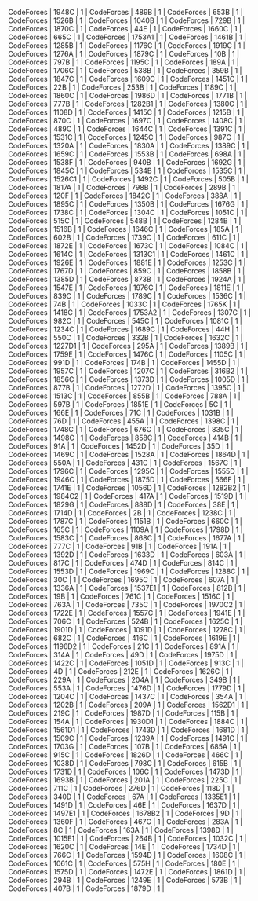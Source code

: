 CodeForces  | 1948C | 1 |
CodeForces  | 489B  | 1 |
CodeForces  | 653B  | 1 |
CodeForces  | 1526B | 1 |
CodeForces  | 1040B | 1 |
CodeForces  | 729B  | 1 |
CodeForces  | 1870C | 1 |
CodeForces  | 44E | 1 |
CodeForces  | 1660C | 1 |
CodeForces  | 665C  | 1 |
CodeForces  | 1753A1  | 1 |
CodeForces  | 1461B | 1 |
CodeForces  | 1285B | 1 |
CodeForces  | 1176C | 1 |
CodeForces  | 1919C | 1 |
CodeForces  | 1276A | 1 |
CodeForces  | 1879C | 1 |
CodeForces  | 10B | 1 |
CodeForces  | 797B  | 1 |
CodeForces  | 1195C | 1 |
CodeForces  | 189A  | 1 |
CodeForces  | 1706C | 1 |
CodeForces  | 538B  | 1 |
CodeForces  | 359B  | 1 |
CodeForces  | 1847C | 1 |
CodeForces  | 1609C | 1 |
CodeForces  | 1451C | 1 |
CodeForces  | 22B | 1 |
CodeForces  | 253B  | 1 |
CodeForces  | 1189C | 1 |
CodeForces  | 1860C | 1 |
CodeForces  | 1986D | 1 |
CodeForces  | 1771B | 1 |
CodeForces  | 777B  | 1 |
CodeForces  | 1282B1  | 1 |
CodeForces  | 1380C | 1 |
CodeForces  | 1108D | 1 |
CodeForces  | 1415C | 1 |
CodeForces  | 1215B | 1 |
CodeForces  | 870C  | 1 |
CodeForces  | 1697C | 1 |
CodeForces  | 1408C | 1 |
CodeForces  | 489C  | 1 |
CodeForces  | 1644C | 1 |
CodeForces  | 1391C | 1 |
CodeForces  | 1531C | 1 |
CodeForces  | 1245C | 1 |
CodeForces  | 987C  | 1 |
CodeForces  | 1320A | 1 |
CodeForces  | 1830A | 1 |
CodeForces  | 1389C | 1 |
CodeForces  | 1659C | 1 |
CodeForces  | 1553B | 1 |
CodeForces  | 698A  | 1 |
CodeForces  | 1538F | 1 |
CodeForces  | 940B  | 1 |
CodeForces  | 1692G | 1 |
CodeForces  | 1845C | 1 |
CodeForces  | 534B  | 1 |
CodeForces  | 1535C | 1 |
CodeForces  | 1526C1  | 1 |
CodeForces  | 1492C | 1 |
CodeForces  | 505B  | 1 |
CodeForces  | 1817A | 1 |
CodeForces  | 798B  | 1 |
CodeForces  | 289B  | 1 |
CodeForces  | 120F  | 1 |
CodeForces  | 1842C | 1 |
CodeForces  | 388A  | 1 |
CodeForces  | 1895C | 1 |
CodeForces  | 1350B | 1 |
CodeForces  | 1676G | 1 |
CodeForces  | 1738C | 1 |
CodeForces  | 1304C | 1 |
CodeForces  | 1051C | 1 |
CodeForces  | 515C  | 1 |
CodeForces  | 548B  | 1 |
CodeForces  | 1284B | 1 |
CodeForces  | 1516B | 1 |
CodeForces  | 1646C | 1 |
CodeForces  | 185A  | 1 |
CodeForces  | 602B  | 1 |
CodeForces  | 1739C | 1 |
CodeForces  | 611C  | 1 |
CodeForces  | 1872E | 1 |
CodeForces  | 1673C | 1 |
CodeForces  | 1084C | 1 |
CodeForces  | 1614C | 1 |
CodeForces  | 1313C1  | 1 |
CodeForces  | 1461C | 1 |
CodeForces  | 1926E | 1 |
CodeForces  | 1881E | 1 |
CodeForces  | 1253C | 1 |
CodeForces  | 1767D | 1 |
CodeForces  | 859C  | 1 |
CodeForces  | 1858B | 1 |
CodeForces  | 1385D | 1 |
CodeForces  | 873B  | 1 |
CodeForces  | 1924A | 1 |
CodeForces  | 1547E | 1 |
CodeForces  | 1976C | 1 |
CodeForces  | 1811E | 1 |
CodeForces  | 839C  | 1 |
CodeForces  | 1789C | 1 |
CodeForces  | 1536C | 1 |
CodeForces  | 74B | 1 |
CodeForces  | 1033C | 1 |
CodeForces  | 1765K | 1 |
CodeForces  | 1418C | 1 |
CodeForces  | 1753A2  | 1 |
CodeForces  | 1307C | 1 |
CodeForces  | 982C  | 1 |
CodeForces  | 545C  | 1 |
CodeForces  | 1081C | 1 |
CodeForces  | 1234C | 1 |
CodeForces  | 1689C | 1 |
CodeForces  | 44H | 1 |
CodeForces  | 550C  | 1 |
CodeForces  | 332B  | 1 |
CodeForces  | 1632C | 1 |
CodeForces  | 1227D1  | 1 |
CodeForces  | 295A  | 1 |
CodeForces  | 1389B | 1 |
CodeForces  | 1759E | 1 |
CodeForces  | 1476C | 1 |
CodeForces  | 1105C | 1 |
CodeForces  | 991D  | 1 |
CodeForces  | 174B  | 1 |
CodeForces  | 1455D | 1 |
CodeForces  | 1957C | 1 |
CodeForces  | 1207C | 1 |
CodeForces  | 316B2 | 1 |
CodeForces  | 1856C | 1 |
CodeForces  | 1373D | 1 |
CodeForces  | 1005D | 1 |
CodeForces  | 877B  | 1 |
CodeForces  | 1272D | 1 |
CodeForces  | 1395C | 1 |
CodeForces  | 1513C | 1 |
CodeForces  | 855B  | 1 |
CodeForces  | 788A  | 1 |
CodeForces  | 597B  | 1 |
CodeForces  | 1851E | 1 |
CodeForces  | 5C  | 1 |
CodeForces  | 166E  | 1 |
CodeForces  | 71C | 1 |
CodeForces  | 1031B | 1 |
CodeForces  | 76D | 1 |
CodeForces  | 455A  | 1 |
CodeForces  | 1398C | 1 |
CodeForces  | 1748C | 1 |
CodeForces  | 676C  | 1 |
CodeForces  | 835C  | 1 |
CodeForces  | 1498C | 1 |
CodeForces  | 858C  | 1 |
CodeForces  | 414B  | 1 |
CodeForces  | 91A | 1 |
CodeForces  | 1452D | 1 |
CodeForces  | 35D | 1 |
CodeForces  | 1469C | 1 |
CodeForces  | 1528A | 1 |
CodeForces  | 1864D | 1 |
CodeForces  | 550A  | 1 |
CodeForces  | 431C  | 1 |
CodeForces  | 1567C | 1 |
CodeForces  | 1796C | 1 |
CodeForces  | 1295C | 1 |
CodeForces  | 1555D | 1 |
CodeForces  | 1946C | 1 |
CodeForces  | 1875D | 1 |
CodeForces  | 566F  | 1 |
CodeForces  | 1741E | 1 |
CodeForces  | 1056D | 1 |
CodeForces  | 1282B2  | 1 |
CodeForces  | 1984C2  | 1 |
CodeForces  | 417A  | 1 |
CodeForces  | 1519D | 1 |
CodeForces  | 1829G | 1 |
CodeForces  | 888D  | 1 |
CodeForces  | 38E | 1 |
CodeForces  | 1714D | 1 |
CodeForces  | 2B  | 1 |
CodeForces  | 1238C | 1 |
CodeForces  | 1787C | 1 |
CodeForces  | 1151B | 1 |
CodeForces  | 660C  | 1 |
CodeForces  | 165C  | 1 |
CodeForces  | 1109A | 1 |
CodeForces  | 1798D | 1 |
CodeForces  | 1583C | 1 |
CodeForces  | 868C  | 1 |
CodeForces  | 1677A | 1 |
CodeForces  | 777C  | 1 |
CodeForces  | 91B | 1 |
CodeForces  | 191A  | 1 |
CodeForces  | 1392D | 1 |
CodeForces  | 1633D | 1 |
CodeForces  | 603A  | 1 |
CodeForces  | 817C  | 1 |
CodeForces  | 474D  | 1 |
CodeForces  | 814C  | 1 |
CodeForces  | 1553D | 1 |
CodeForces  | 1969C | 1 |
CodeForces  | 1288C | 1 |
CodeForces  | 30C | 1 |
CodeForces  | 1695C | 1 |
CodeForces  | 607A  | 1 |
CodeForces  | 1336A | 1 |
CodeForces  | 1537E1  | 1 |
CodeForces  | 812B  | 1 |
CodeForces  | 19B | 1 |
CodeForces  | 761C  | 1 |
CodeForces  | 1516C | 1 |
CodeForces  | 763A  | 1 |
CodeForces  | 735C  | 1 |
CodeForces  | 1970C2  | 1 |
CodeForces  | 1722E | 1 |
CodeForces  | 1557C | 1 |
CodeForces  | 1941E | 1 |
CodeForces  | 706C  | 1 |
CodeForces  | 524B  | 1 |
CodeForces  | 1625C | 1 |
CodeForces  | 1901D | 1 |
CodeForces  | 1091D | 1 |
CodeForces  | 1278C | 1 |
CodeForces  | 682C  | 1 |
CodeForces  | 416C  | 1 |
CodeForces  | 1619E | 1 |
CodeForces  | 1196D2  | 1 |
CodeForces  | 21C | 1 |
CodeForces  | 891A  | 1 |
CodeForces  | 314A  | 1 |
CodeForces  | 49D | 1 |
CodeForces  | 1975D | 1 |
CodeForces  | 1422C | 1 |
CodeForces  | 1051D | 1 |
CodeForces  | 913C  | 1 |
CodeForces  | 4D  | 1 |
CodeForces  | 212E  | 1 |
CodeForces  | 1626C | 1 |
CodeForces  | 229A  | 1 |
CodeForces  | 204A  | 1 |
CodeForces  | 349B  | 1 |
CodeForces  | 553A  | 1 |
CodeForces  | 1476D | 1 |
CodeForces  | 1779D | 1 |
CodeForces  | 1204C | 1 |
CodeForces  | 1437C | 1 |
CodeForces  | 354A  | 1 |
CodeForces  | 1202B | 1 |
CodeForces  | 209A  | 1 |
CodeForces  | 1562D1  | 1 |
CodeForces  | 219C  | 1 |
CodeForces  | 1987D | 1 |
CodeForces  | 115B  | 1 |
CodeForces  | 154A  | 1 |
CodeForces  | 1930D1  | 1 |
CodeForces  | 1884C | 1 |
CodeForces  | 1561D1  | 1 |
CodeForces  | 1743D | 1 |
CodeForces  | 1681D | 1 |
CodeForces  | 1509C | 1 |
CodeForces  | 1239A | 1 |
CodeForces  | 1491C | 1 |
CodeForces  | 1703G | 1 |
CodeForces  | 107B  | 1 |
CodeForces  | 685A  | 1 |
CodeForces  | 915C  | 1 |
CodeForces  | 1826D | 1 |
CodeForces  | 466C  | 1 |
CodeForces  | 1038D | 1 |
CodeForces  | 798C  | 1 |
CodeForces  | 615B  | 1 |
CodeForces  | 1731D | 1 |
CodeForces  | 106C  | 1 |
CodeForces  | 1473D | 1 |
CodeForces  | 1693B | 1 |
CodeForces  | 201A  | 1 |
CodeForces  | 225C  | 1 |
CodeForces  | 711C  | 1 |
CodeForces  | 276D  | 1 |
CodeForces  | 118D  | 1 |
CodeForces  | 340D  | 1 |
CodeForces  | 67A | 1 |
CodeForces  | 1335E1  | 1 |
CodeForces  | 1491D | 1 |
CodeForces  | 46E | 1 |
CodeForces  | 1637D | 1 |
CodeForces  | 1497E1  | 1 |
CodeForces  | 1678B2  | 1 |
CodeForces  | 9D  | 1 |
CodeForces  | 1360F | 1 |
CodeForces  | 467C  | 1 |
CodeForces  | 283A  | 1 |
CodeForces  | 8C  | 1 |
CodeForces  | 163A  | 1 |
CodeForces  | 1398D | 1 |
CodeForces  | 1015E1  | 1 |
CodeForces  | 264B  | 1 |
CodeForces  | 1032C | 1 |
CodeForces  | 1620C | 1 |
CodeForces  | 14E | 1 |
CodeForces  | 1734D | 1 |
CodeForces  | 766C  | 1 |
CodeForces  | 1594D | 1 |
CodeForces  | 1608C | 1 |
CodeForces  | 1061C | 1 |
CodeForces  | 575H  | 1 |
CodeForces  | 180E  | 1 |
CodeForces  | 1575D | 1 |
CodeForces  | 1472E | 1 |
CodeForces  | 1861D | 1 |
CodeForces  | 294B  | 1 |
CodeForces  | 1249E | 1 |
CodeForces  | 573B  | 1 |
CodeForces  | 407B  | 1 |
CodeForces  | 1879D | 1 |